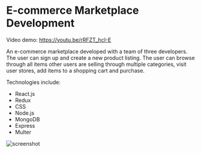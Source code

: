 # E-commerce Marketplace Development
Video demo: https://youtu.be/rRFZT_hcI-E

An e-commerce marketplace developed with a team of three developers. The user can sign up and create a new product listing. The user can browse through all items other users are selling through multiple categories, visit user stores, add items to a shopping cart and purchase.

Technologies include: 

- React.js 
- Redux 
- CSS 
- Node.js 
- MongoDB 
- Express 
- Multer

![screenshot](marketplace_screenshot.png)
